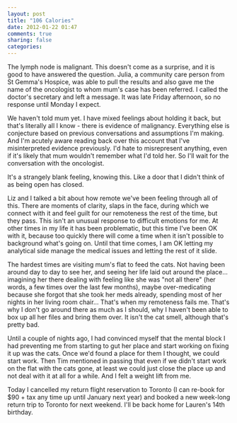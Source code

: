 ```yaml
---
layout: post
title: "106 Calories"
date: 2012-01-22 01:47
comments: true
sharing: false
categories: 
---
```


The lymph node is malignant. This doesn't come as a surprise, and it is good to have answered the question. Julia, a community care person from St Gemma's Hospice, was able to pull the results and also gave me the name of the oncologist to whom mum's case has been referred. I called the doctor's secretary and left a message. It was late Friday afternoon, so no response until Monday I expect.

We haven't told mum yet. I have mixed feelings about holding it back, but that's literally all I know - there is evidence of malignancy. Everything else is conjecture based on previous conversations and assumptions I'm making. And I'm acutely aware reading back over this account that I've misinterpreted evidence previously. I'd hate to misrepresent anything, even if it's likely that mum wouldn't remember what I'd told her. So I'll wait for the conversation with the oncologist.

It's a strangely blank feeling, knowing this. Like a door that I didn't think of as being open has closed.

Liz and I talked a bit about how remote we've been feeling through all of this. There are moments of clarity, slaps in the face, during which we connect with it and feel guilt for our remoteness the rest of the time, but they pass. This isn't an unusual response to difficult emotions for me. At other times in my life it has been problematic, but this time I've been OK with it, because too quickly there will come a time when it isn't possible to background what's going on. Until that time comes, I am OK letting my analytical side manage the medical issues and letting the rest of it slide.

The hardest times are visiting mum's flat to feed the cats. Not having been around day to day to see her, and seeing her life laid out around the place… imagining her there dealing with feeling like she was "not all there" (her words, a few times over the last few months), maybe over-medicating because she forgot that she took her meds already, spending most of her nights in her living room chair… That's when my remoteness fails me. That's why I don't go around there as much as I should, why I haven't been able to box up all her files and bring them over. It isn't the cat smell, although that's pretty bad.

Until a couple of nights ago, I had convinced myself that the mental block I had preventing me from starting to gut her place and start working on fixing it up was the cats. Once we'd found a place for them I thought, we could start work. Then Tim mentioned in passing that even if we didn't start work on the flat with the cats gone, at least we could just close the place up and not deal with it at all for a while. And I felt a weight lift from me.

Today I cancelled my return flight reservation to Toronto (I can re-book for $90 + tax any time up until January next year) and booked a new week-long return trip to Toronto for next weekend. I'll be back home for Lauren's 14th birthday.